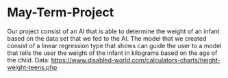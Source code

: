 # May-Term-Project
  Our project consist of an AI that is able to determine the weight of an infant based on the data set that we fed to the AI. The model that we created consist of a linear regression type that shows can guide the user to a model that tells the user the weight of the infant in kilograms based on the age of the child.
Data: https://www.disabled-world.com/calculators-charts/height-weight-teens.php
